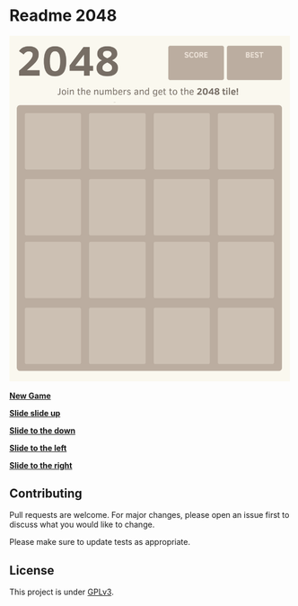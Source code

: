 <!-- ![](https://img.shields.io/codefactor/grade/github/Darkempire78/Github1s-Extension?style=for-the-badge) ![](https://img.shields.io/github/repo-size/Darkempire78/Github1s-Extension?style=for-the-badge) -->

#  Readme 2048

<!-- 2048 game board -->

<img src="https://github.com/Darkempire78/readme-2048/blob/main/Data/gameboard.png" width="500"/>

<!-- 2048 game actions -->

[**New Game**](https://github.com/Darkempire78/readme-2048/issues/new?title=2048|newGame&body=Just+push+'Submit+new+issue'.+You+don't+need+to+do+anything+else.)

[**Slide slide up**](https://github.com/Darkempire78/readme-2048/issues/new?title=2048|slideUp&body=Just+push+'Submit+new+issue'.+You+don't+need+to+do+anything+else.)

[**Slide to the down**](https://github.com/Darkempire78/readme-2048/issues/new?title=2048|slideDown&body=Just+push+'Submit+new+issue'.+You+don't+need+to+do+anything+else.)

[**Slide to the left**](https://github.com/Darkempire78/readme-2048/issues/new?title=2048|slideLeft&body=Just+push+'Submit+new+issue'.+You+don't+need+to+do+anything+else.)

[**Slide to the right**](https://github.com/Darkempire78/readme-2048/issues/new?title=2048|slideRight&body=Just+push+'Submit+new+issue'.+You+don't+need+to+do+anything+else.)



## Contributing

Pull requests are welcome. For major changes, please open an issue first to discuss what you would like to change.

Please make sure to update tests as appropriate.


## License

This project is under [GPLv3](LICENSE).
